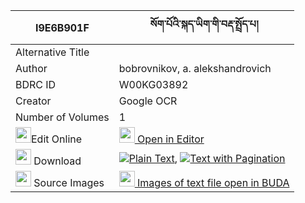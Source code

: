 |I9E6B901F|སོག་པོའི་སྐད་ཡིག་གི་བརྡ་སྤྲོད་པ། 
| --- | --- 
|Alternative Title |
|Author| bobrovnikov, a. alekshandrovich
|BDRC ID | W00KG03892
|Creator | Google OCR
|Number of Volumes| 1
|<img width="25" src="https://img.icons8.com/color/25/000000/edit-property.png">Edit Online| [<img width="25" src="https://avatars.githubusercontent.com/u/45091458?s=200&v=4"> Open in Editor](http://editor.openpecha.org/I9E6B901F)
|<img width="25" src="https://img.icons8.com/fluent/48/000000/download-2.png"/>  Download | [![](https://img.icons8.com/color/20/000000/txt.png)Plain Text](https://github.com/Openpecha/I9E6B901F/releases/download/v1/sokpo_i_keyik_gi_datropa_plain_I9E6B901F.zip), [![](https://img.icons8.com/color/20/000000/txt.png)Text with Pagination](https://github.com/Openpecha/I9E6B901F/releases/download/v1/sokpo_i_keyik_gi_datropa_pages_I9E6B901F.zip)
|<img width="25" src="https://img.icons8.com/plasticine/100/000000/pictures-folder.png"/>  Source Images | [<img width="25" src="https://library.bdrc.io/icons/BUDA-small.svg"> Images of text file open in BUDA](https://library.bdrc.io/show/bdr:W00KG03892)